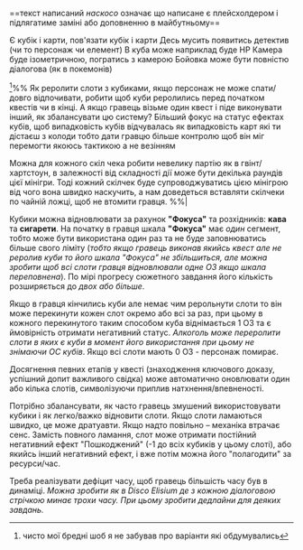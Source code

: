 ==текст написаний *наскосо* означає що написане є плейсхолдером і підлягатиме заміні або доповненню в майбутньому==

 
Є кубік і карти, пов'язати кубік і карти
Десь мусить появитись детектив (чи то персонаж чи елемент)
В куба може наприклад буде HP
Камера буде ізометричною, погратись з камерою
Бойовка може бути повністю діалогова (як в покемонів)

[^1]%% Як реролити слоти з кубиками, якщо персонаж не може спати/довго відпочивати, робити щоб куби реролились перед початком квестів чи в кінці. А якщо гравець візьме один квест і піде виконувати інший, як збалансувати цю систему? Більший фокус на статус ефектах кубів, щоб випадковість кубів відчувалась як випадковість карт які ти дістаєш з колоди тобто дати гравцю більше контролю щоб він міг перемогти якоюсь тактикою а не везінням

Можна для кожного скіл чека робити невелику партію як в гвінт/хартстоун, в залежності від складності дії може бути декілька раундів цієї мінігри. Тоді кожний скілчек буде супроводжуватись цією мінігрою від чого вона швидко наскучить, а нам доведеться вставляти скілчеки по чайній ложці, щоб не втомити гравця. %%|

[^1]: чисто мої бредні шоб я не забував про варіанти які обдумувались

Кубики можна відновлювати за рахунок **"Фокуса"** та розхідників: **кава** та **сигарети**. На початку в гравця шкала **"Фокуса"** має *один* сегмент, тобто може бути використана один раз та не буде заповнюватись більше свого ліміту (*тобто якщо гравець виконав якийсь квест але не реролив куби то його шкала "Фокуса" не збільшиться, але можна зробити щоб всі слоти гравця відновлювали одне ОЗ якщо шкала переповнена*). По мірі прогресу сюжетного завдання його кількість розширяється до *двох або більше*. 

Якщо в гравця кінчились куби але немає чим рерольнути слоти то він може перекинути кожен слот окремо або всі за раз, при цьому в кожного перекинутого таким способом куба віднімається 1 ОЗ та є ймовірність отримати негативний статус. *Алкоголь може переролити слоти в яких є куби в момент його використання при цьому не знімаючи ОС кубів*. Якщо всі слоти мають 0 ОЗ - персонаж помирає. 

Досягнення певних етапів у квесті (знаходження ключового доказу, успішний допит важливого свідка) може автоматично оновлювати один або кілька слотів, символізуючи приплив натхнення/впевненості.

Потрібно збалансувати, як часто гравець змушений використовувати кубики і як легко/важко відновити слоти. Якщо слоти ламаються швидко, це може дратуавти. Якщо надто повільно – механіка втрачає сенс. Замість повного ламання, слот може отримати постійний негативний ефект "Пошкоджений" (-1 до всіх кубиків у цьому слоті), або якийсь інший негативний ефект, і вже потім можна його "полагодити" за ресурси/час.

Треба реалізувати дефіцит часу, щоб гравець більшість часу був в динаміці. *Можна зробити як в Disco Elisium де з кожною діалоговою стрічкою минає трохи часу. При цьому зробити дедлайни для деяких завдань.*
